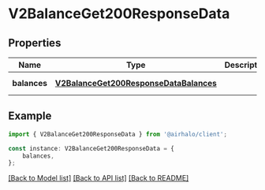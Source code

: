 # V2BalanceGet200ResponseData


## Properties

Name | Type | Description | Notes
------------ | ------------- | ------------- | -------------
**balances** | [**V2BalanceGet200ResponseDataBalances**](V2BalanceGet200ResponseDataBalances.md) |  | [default to undefined]

## Example

```typescript
import { V2BalanceGet200ResponseData } from '@airhalo/client';

const instance: V2BalanceGet200ResponseData = {
    balances,
};
```

[[Back to Model list]](../README.md#documentation-for-models) [[Back to API list]](../README.md#documentation-for-api-endpoints) [[Back to README]](../README.md)
